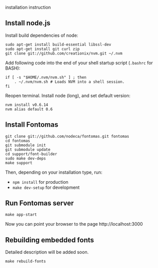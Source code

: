 installation instruction

## Install node.js

Install build dependencies of node:

    sudo apt-get install build-essential libssl-dev
    sudo apt-get install git curl zip
    git clone git://github.com/creationix/nvm.git ~/.nvm

Add following code into the end of your shell startup script (`.bashrc` for BASH):

    if [ -s "$HOME/.nvm/nvm.sh" ] ; then
        . ~/.nvm/nvm.sh # Loads NVM into a shell session.
    fi

Reopen terminal. Install node (long), and set default version:

    nvm install v0.6.14
    nvm alias default 0.6

## Install Fontomas

    git clone git://github.com/nodeca/fontomas.git fontomas
    cd fontomas
    git submodule init
    git submodule update
    cd support/font-builder
    sudo make dev-deps
    make support

Then, depending on your installation type, run:

- `npm install` for production
- `make dev-setup` for development

## Run Fontomas server

    make app-start

Now you can point your browser to the page http://localhost:3000

## Rebuilding embedded fonts

Detailed description will be added soon.

    make rebuild-fonts
